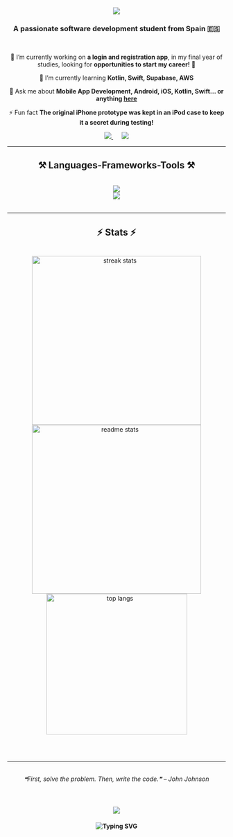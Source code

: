 <h1 align="center">
    <img src="https://readme-typing-svg.herokuapp.com/?font=Roboto+Slab&size=35&center=true&vCenter=true&width=500&height=70&duration=4000&lines=Hi+There!+👋;+I'm+Maroua+Ezzaki!;" />
</h1>

<h3 align="center">A passionate software development student from Spain 🇪🇸</h3>

<br/>

<div align="center">
 
 🔭 I’m currently working on **a login and registration app**, in my final year of studies, looking for **opportunities to start my career!** 💼
 
 🌱 I’m currently learning **Kotlin, Swift, Supabase, AWS**

💬 Ask me about **Mobile App Development, Android, iOS, Kotlin, Swift... or anything [here](https://github.com/marouaEzzaki/marouaEzzaki/issues)**

⚡ Fun fact **The original iPhone prototype was kept in an iPod case to keep it a secret during testing!**

</div>


<div align="center"> 
 <a href="mailto:marouaezzaki23@gmail.com">
    <img src="https://img.shields.io/badge/Gmail-333333?style=for-the-badge&logo=gmail&logoColor=red" />
  </a>
  &nbsp;&nbsp;&nbsp;&nbsp; <!-- Añadir 4 espacios entre los botones -->
  <a href="https://linkedin.com/in/marouaezzakikadmiri" target="_blank">
    <img src="https://img.shields.io/badge/LinkedIn-0077B5?style=for-the-badge&logo=linkedin&logoColor=white" />
  </a>
</div>

<hr/>

<h2 align="center">⚒️ Languages-Frameworks-Tools ⚒️</h2>
<br/>
<div align="center">
    <img src="https://skillicons.dev/icons?i=figma,github,react,androidstudio,java,kotlin,swift,css,git" /><br>
    <img src="https://skillicons.dev/icons?i=typescript,javascript,python,php,mysql,firebase,tailwind,bootstrap,nodejs,mongodb" /><br>
</div>

<br/>
<hr/>


<h2 align="center">⚡ Stats ⚡</h2> <!--aqui podría poner mi nombre-->
<br>
<div align="center">
  <img width="390" src="https://github-readme-streak-stats.herokuapp.com/?user=marouaEzzaki&count_private=true&theme=react&border_radius=10" alt="streak stats"/>
  <img width="390" src="https://github-readme-stats.vercel.app/api?username=marouaEzzaki&count_private=true&show_icons=true&theme=react&rank_icon=github&border_radius=10" alt="readme stats" />
  <br/>
  <img width="325" align="center" src="https://github-readme-stats.vercel.app/api/top-langs/?username=marouaEzzaki&hide=HTML&langs_count=8&layout=compact&theme=react&border_radius=10&size_weight=0.5&count_weight=0.5&exclude_repo=github-readme-stats" alt="top langs" />
</div>

<br/><br/>

<hr/>

<br/>


<div align="center">
  <i>❝First, solve the problem. Then, write the code.❞ – John Johnson</i>
</div>

<br/>

<h1 align="center">
    <img src="https://readme-typing-svg.herokuapp.com/?font=Roboto+Slab&size=20&center=true&vCenter=true&width=500&height=70&duration=4500&lines=Thanks+for+visiting!👋;+Shoot+me+a+message+on+LINKEDIN+or+Email+me;+I'm+always+down+to+Collaborate" />
</h1>

<h4 align="center">
   <img src="https://readme-typing-svg.herokuapp.com?font=Fira+Code&weight=500&size=16&duration=4980&pause=1099&color=FFFFFF&vCenter=true&random=false&width=550&lines=Explore+my+repos+below.+Let's+build+something+together!+🤝" alt="Typing SVG"/> 
</h4>

 
<!--
**marouaEzzaki/marouaEzzaki** is a ✨ _special_ ✨ repository because its `README.md` (this file) appears on your GitHub profile.

Here are some ideas to get you started:

- 🔭 I’m currently working on ...
- 🌱 I’m currently learning ...
- 👯 I’m looking to collaborate on ...
- 🤔 I’m looking for help with ...
- 💬 Ask me about ...
- 📫 How to reach me: ...
- 😄 Pronouns: ...
- ⚡ Fun fact: ...
-->

